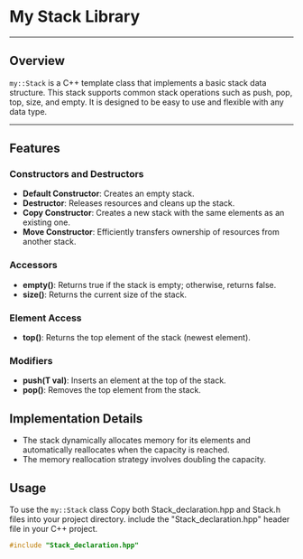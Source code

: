 # My Stack Library

********************************************************************************************

## Overview

`my::Stack` is a C++ template class that implements a basic stack data structure. This stack supports common stack operations such as push, pop, top, size, and empty. It is designed to be easy to use and flexible with any data type.

********************************************************************************************
## Features

### Constructors and Destructors

- **Default Constructor**: Creates an empty stack.
- **Destructor**: Releases resources and cleans up the stack.
- **Copy Constructor**: Creates a new stack with the same elements as an existing one.
- **Move Constructor**: Efficiently transfers ownership of resources from another stack.

### Accessors

- **empty()**: Returns true if the stack is empty; otherwise, returns false.
- **size()**: Returns the current size of the stack.

### Element Access
- **top()**: Returns the top element of the stack (newest element).

### Modifiers
- **push(T val)**: Inserts an element at the top of the stack.
- **pop()**: Removes the top element from the stack.

## Implementation Details

- The stack dynamically allocates memory for its elements and automatically reallocates when the capacity is reached.
- The memory reallocation strategy involves doubling the capacity.

## Usage

To use the `my::Stack` class 
Copy both Stack_declaration.hpp and Stack.h files into your project directory.
include the "Stack_declaration.hpp" header file in your C++ project.

```cpp
#include "Stack_declaration.hpp"
```

